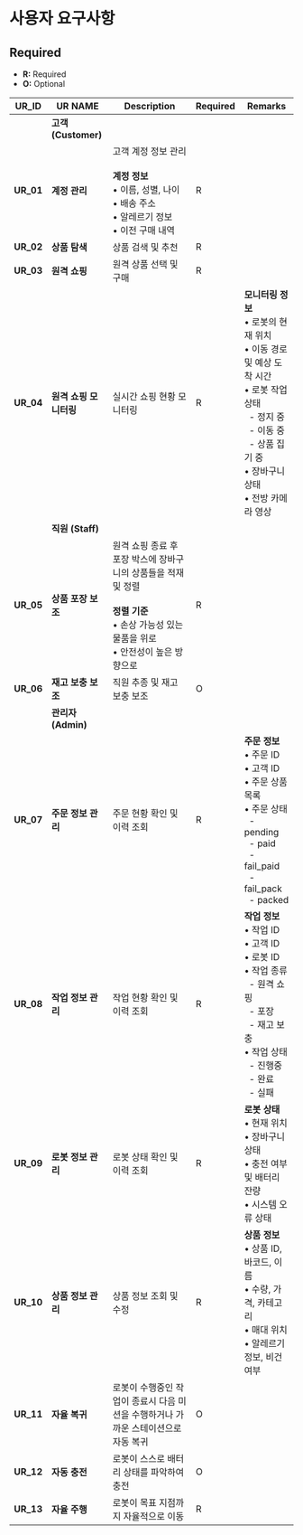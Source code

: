 # 사용자 요구사항

## Required
- **R:** Required
- **O:** Optional

| UR_ID | UR NAME | Description | Required | Remarks |
|---|---|---|---|---|
| | **고객 (Customer)** | | | |
| **UR_01** | **계정 관리** | 고객 계정 정보 관리<br><br>**계정 정보**<br>• 이름, 성별, 나이<br>• 배송 주소<br>• 알레르기 정보<br>• 이전 구매 내역 | R | |
| **UR_02** | **상품 탐색** | 상품 검색 및 추천 | R | |
| **UR_03** | **원격 쇼핑** | 원격 상품 선택 및 구매 | R | |
| **UR_04** | **원격 쇼핑 모니터링** | 실시간 쇼핑 현황 모니터링 | R | **모니터링 정보**<br>• 로봇의 현재 위치<br>• 이동 경로 및 예상 도착 시간<br>• 로봇 작업 상태<br>&nbsp;&nbsp;- 정지 중<br>&nbsp;&nbsp;- 이동 중<br>&nbsp;&nbsp;- 상품 집기 중<br>• 장바구니 상태<br>• 전방 카메라 영상 |
| | **직원 (Staff)** | | | |
| **UR_05** | **상품 포장 보조** | 원격 쇼핑 종료 후 포장 박스에 장바구니의 상품들을 적재 및 정렬<br><br>**정렬 기준**<br>• 손상 가능성 있는 물품을 위로<br>• 안전성이 높은 방향으로 | R | |
| **UR_06** | **재고 보충 보조** | 직원 추종 및 재고 보충 보조 | O | |
| | **관리자 (Admin)** | | | |
| **UR_07** | **주문 정보 관리** | 주문 현황 확인 및 이력 조회 | R | **주문 정보**<br>• 주문 ID<br>• 고객 ID<br>• 주문 상품 목록<br>• 주문 상태<br>&nbsp;&nbsp;- pending<br>&nbsp;&nbsp;- paid<br>&nbsp;&nbsp;- fail_paid<br>&nbsp;&nbsp;- fail_pack<br>&nbsp;&nbsp;- packed |
| **UR_08** | **작업 정보 관리** | 작업 현황 확인 및 이력 조회 | R | **작업 정보**<br>• 작업 ID<br>• 고객 ID<br>• 로봇 ID<br>• 작업 종류<br>&nbsp;&nbsp;- 원격 쇼핑<br>&nbsp;&nbsp;- 포장<br>&nbsp;&nbsp;- 재고 보충<br>• 작업 상태<br>&nbsp;&nbsp;- 진행중<br>&nbsp;&nbsp;- 완료<br>&nbsp;&nbsp;- 실패 |
| **UR_09** | **로봇 정보 관리** | 로봇 상태 확인 및 이력 조회 | R | **로봇 상태**<br>• 현재 위치<br>• 장바구니 상태<br>• 충전 여부 및 배터리 잔량<br>• 시스템 오류 상태 |
| **UR_10** | **상품 정보 관리** | 상품 정보 조회 및 수정 | R | **상품 정보**<br>• 상품 ID, 바코드, 이름<br>• 수량, 가격, 카테고리<br>• 매대 위치<br>• 알레르기 정보, 비건 여부 |
| **UR_11** | **자율 복귀** | 로봇이 수행중인 작업이 종료시 다음 미션을 수행하거나 가까운 스테이션으로 자동 복귀 | O | |
| **UR_12** | **자동 충전** | 로봇이 스스로 배터리 상태를 파악하여 충전 | O | |
| **UR_13** | **자율 주행** | 로봇이 목표 지점까지 자율적으로 이동 | R | |
